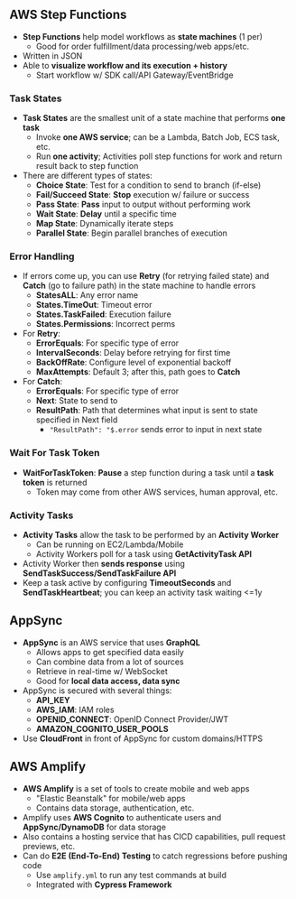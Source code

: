 ## AWS Step Functions

- **Step Functions** help model workflows as **state machines** (1 per)
	- Good for order fulfillment/data processing/web apps/etc. 
- Written in JSON 
- Able to **visualize workflow and its execution + history**
	- Start workflow w/ SDK call/API Gateway/EventBridge

### Task States

- **Task States** are the smallest unit of a state machine that performs **one task**
	- Invoke **one AWS service**; can be a Lambda, Batch Job, ECS task, etc. 
	- Run **one activity**; Activities poll step functions for work and return result back to step function
- There are different types of states: 
	- **Choice State**: Test for a condition to send to branch (if-else)
	- **Fail/Succeed State**: **Stop** execution w/ failure or success
	- **Pass State**: **Pass** input to output without performing work
	- **Wait State**: **Delay** until a specific time
	- **Map State**: Dynamically iterate steps
	- **Parallel State**: Begin parallel branches of execution

### Error Handling

- If errors come up, you can use **Retry** (for retrying failed state) and **Catch** (go to failure path) in the state machine to handle errors 
	- **StatesALL**: Any error name
	- **States.TimeOut**: Timeout error
	- **States.TaskFailed**: Execution failure
	- **States.Permissions**: Incorrect perms
- For **Retry**:
	- **ErrorEquals**: For specific type of error
	- **IntervalSeconds**: Delay before retrying for first time
	- **BackOffRate**: Configure level of exponential backoff
	- **MaxAttempts**: Default 3; after this, path goes to **Catch**
- For **Catch**: 
	- **ErrorEquals**: For specific type of error
	- **Next**: State to send to 
	- **ResultPath**: Path that determines what input is sent to state specified in Next field
		- `"ResultPath": "$.error` sends error to input in next state

### Wait For Task Token 

- **WaitForTaskToken**: **Pause** a step function during a task until a **task token** is returned
	- Token may come from other AWS services, human approval, etc. 

### Activity Tasks

- **Activity Tasks** allow the task to be performed by an **Activity Worker**
	- Can be running on EC2/Lambda/Mobile
	- Activity Workers poll for a task using **GetActivityTask API**
- Activity Worker then **sends response** using **SendTaskSuccess/SendTaskFailure API**
- Keep a task active by configuring **TimeoutSeconds** and **SendTaskHeartbeat**; you can keep an activity task waiting <=1y

## AppSync

- **AppSync** is an AWS service that uses **GraphQL**
	- Allows apps to get specified data easily 
	- Can combine data from a lot of sources
	- Retrieve in real-time w/ WebSocket
	- Good for **local data access, data sync**
- AppSync is secured with several things: 
	- **API_KEY**
	- **AWS_IAM**: IAM roles
	- **OPENID_CONNECT**: OpenID Connect Provider/JWT
	- **AMAZON_COGNITO_USER_POOLS**
- Use **CloudFront** in front of AppSync for custom domains/HTTPS
## AWS Amplify 

- **AWS Amplify** is a set of tools to create mobile and web apps
	- "Elastic Beanstalk" for mobile/web apps
	- Contains data storage, authentication, etc. 
- Amplify uses **AWS Cognito** to authenticate users and **AppSync/DynamoDB** for data storage
- Also contains a hosting service that has CICD capabilities, pull request previews, etc. 
- Can do **E2E (End-To-End) Testing** to catch regressions before pushing code
	- Use `amplify.yml` to run any test commands at build
	- Integrated with **Cypress Framework**